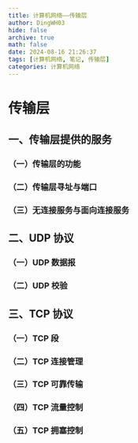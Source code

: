 ```yaml
---
title: 计算机网络——传输层
author: DingWH03
hide: false
archive: true
math: false
date: 2024-08-16 21:26:37
tags: [计算机网络, 笔记, 传输层]
categories: 计算机网络
---
```

# 传输层

## 一、传输层提供的服务

### （一）传输层的功能

### （二）传输层寻址与端口

### （三）无连接服务与面向连接服务

## 二、UDP 协议

### （一）UDP 数据报

### （二）UDP 校验

## 三、TCP 协议

### （一）TCP 段

### （二）TCP 连接管理

### （三）TCP 可靠传输

### （四）TCP 流量控制

### （五）TCP 拥塞控制
